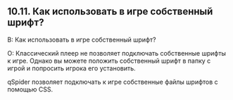 ## 10.11. Как использовать в игре собственный шрифт?
<!-- [:faq_10_11] -->
В: Как использовать в игре собственный шрифт?

О:
Классический плеер не позволяет подключать собственные шрифты к игре. Однако вы можете положить собственный шрифт в папку с игрой и попросить игрока его установить.

qSpider позволяет подключать к игре собственные файлы шрифтов с помощью CSS.
